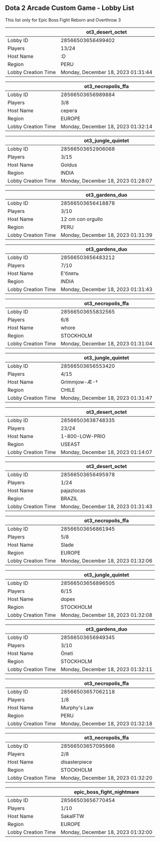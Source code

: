 ## Dota 2 Arcade Custom Game - Lobby List

This list only for Epic Boss Fight Reborn and Overthrow 3

|  | ot3_desert_octet |
| ------ | ------ |
| Lobby ID | 28566503656499402 |
| Players | 13/24 |
| Host Name | :D |
| Region | PERU |
| Lobby Creation Time | Monday, December 18, 2023 01:31:44 |


|  | ot3_necropolis_ffa |
| ------ | ------ |
| Lobby ID | 28566503656989884 |
| Players | 3/8 |
| Host Name | серега |
| Region | EUROPE |
| Lobby Creation Time | Monday, December 18, 2023 01:32:14 |


|  | ot3_jungle_quintet |
| ------ | ------ |
| Lobby ID | 28566503652906068 |
| Players | 3/15 |
| Host Name | Goldus |
| Region | INDIA |
| Lobby Creation Time | Monday, December 18, 2023 01:28:07 |


|  | ot3_gardens_duo |
| ------ | ------ |
| Lobby ID | 28566503656418878 |
| Players | 3/10 |
| Host Name | 12 cm con orgullo |
| Region | PERU |
| Lobby Creation Time | Monday, December 18, 2023 01:31:39 |


|  | ot3_gardens_duo |
| ------ | ------ |
| Lobby ID | 28566503656483212 |
| Players | 7/10 |
| Host Name | Е'блять |
| Region | INDIA |
| Lobby Creation Time | Monday, December 18, 2023 01:31:43 |


|  | ot3_necropolis_ffa |
| ------ | ------ |
| Lobby ID | 28566503655832565 |
| Players | 6/8 |
| Host Name | whore |
| Region | STOCKHOLM |
| Lobby Creation Time | Monday, December 18, 2023 01:31:04 |


|  | ot3_jungle_quintet |
| ------ | ------ |
| Lobby ID | 28566503656553420 |
| Players | 4/15 |
| Host Name | Grimmjow-Æ-† |
| Region | CHILE |
| Lobby Creation Time | Monday, December 18, 2023 01:31:47 |


|  | ot3_desert_octet |
| ------ | ------ |
| Lobby ID | 28566503638748335 |
| Players | 23/24 |
| Host Name | 1-800-LOW-PRIO |
| Region | USEAST |
| Lobby Creation Time | Monday, December 18, 2023 01:14:07 |


|  | ot3_desert_octet |
| ------ | ------ |
| Lobby ID | 28566503656495978 |
| Players | 1/24 |
| Host Name | pajazlocas |
| Region | BRAZIL |
| Lobby Creation Time | Monday, December 18, 2023 01:31:43 |


|  | ot3_necropolis_ffa |
| ------ | ------ |
| Lobby ID | 28566503656861945 |
| Players | 5/8 |
| Host Name | Slade |
| Region | EUROPE |
| Lobby Creation Time | Monday, December 18, 2023 01:32:06 |


|  | ot3_jungle_quintet |
| ------ | ------ |
| Lobby ID | 28566503656896505 |
| Players | 6/15 |
| Host Name | dopex |
| Region | STOCKHOLM |
| Lobby Creation Time | Monday, December 18, 2023 01:32:08 |


|  | ot3_gardens_duo |
| ------ | ------ |
| Lobby ID | 28566503656949345 |
| Players | 3/10 |
| Host Name | Óneti |
| Region | STOCKHOLM |
| Lobby Creation Time | Monday, December 18, 2023 01:32:11 |


|  | ot3_necropolis_ffa |
| ------ | ------ |
| Lobby ID | 28566503657062118 |
| Players | 1/8 |
| Host Name | Murphy's Law |
| Region | PERU |
| Lobby Creation Time | Monday, December 18, 2023 01:32:18 |


|  | ot3_necropolis_ffa |
| ------ | ------ |
| Lobby ID | 28566503657095866 |
| Players | 2/8 |
| Host Name | disasterpiece |
| Region | STOCKHOLM |
| Lobby Creation Time | Monday, December 18, 2023 01:32:20 |


|  | epic_boss_fight_nightmare |
| ------ | ------ |
| Lobby ID | 28566503656770454 |
| Players | 1/10 |
| Host Name | SakalFTW |
| Region | EUROPE |
| Lobby Creation Time | Monday, December 18, 2023 01:32:00 |


